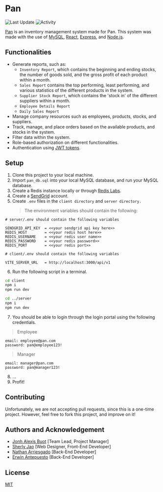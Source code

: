 # Pan

![Last Update](https://img.shields.io/github/last-commit/LaplaceXD/Pan?color=blue&label=Last%20Update)
![Activity](https://img.shields.io/badge/Activity-Completed-blue)

[Pan](https://pan-laplace.vercel.app/) is an inventory management system made for Pan. This system was made
with the use of [MySQL](https://www.mysql.com/), [React](https://beta.reactjs.org/),
[Express](https://expressjs.com/), and [Node.js](https://nodejs.org/en/).

## Functionalities
- Generate reports, such as:
  * `Inventory Report`, which contains the beginning and ending stocks, the number of goods sold, and the gross profit of each product within a month.
  * `Sales Report` contains the top performing, least performing, and various statistics of the different products in the system.
  * `Supplier Stock Report`, which contains the 'stock in' of the different suppliers within a month.
  * `Employee Details Report`
  * `Daily Sales Report`
- Manage company resources such as employees, products, stocks, and suppliers.
- Track, manage, and place orders based on the available products, and stocks in the system.
- Filter data within the system.
- Role-based authorization on different functionalities.
- Authentication using [JWT tokens](https://jwt.io/).

## Setup

1. Clone this project to your local machine.
2. Import `pan_db.sql` into your local MySQL database, and run your MySQL database.
3. Create a Redis instance locally or through [Redis Labs](https://app.redislabs.com/).
4. Create a [SendGrid](https://sendgrid.com/) account.
5. Create `.env` files in the `client directory` and `server directory.`
   > The environment variables should contain the following:

```
# server/.env should contain the following variables

SENDGRID_API_KEY  = <<your sendgrid api key here>>
REDIS_HOST        = <<your redis host here>>
REDIS_USERNAME    = <<your redis user name>>
REDIS_PASSWORD    = <<your redis password>>
REDIS_PORT        = <<your redis port>>

# client/.env should contain the following variables

VITE_SERVER_URL   = http://localhost:3000/api/v1
```

6.  Run the following script in a terminal.

```bash
cd client
npm i
npm run dev

cd ../server
npm i
npm run dev
```

7. You should be able to login through the login portal using the following credentials.
> Employee

```
email: employee@pan.com
password: pan@employee123!
```
> Manager

```
email: manager@pan.com
password: pan@manager123!
```

8. ...
9. Profit!

## Contributing

Unfortunately, we are not accepting pull requests, since this is a one-time project. However, feel free to
fork this project, and improve on it!

## Authors and Acknowledgement
- [Jonh Alexis Buot](https://github.com/LaplaceXD) [Team Lead, Project Manager]
- [Sherly Jao](https://github.com/jaosherlyr) [Web Designer, Front-End Developer]
- [Nathan Arriesgado](https://github.com/n-e-t-a-n) [Back-End Developer]
- [Erwin Antepuesto](https://github.com/cham0m1le) [Back-End Developer]

## License

[MIT](https://github.com/LaplaceXD/Pan/blob/master/LICENSE)
